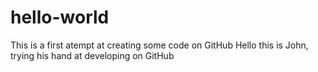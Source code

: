 # hello-world
This is a first atempt at creating some code on GitHub
Hello this is John, trying his hand at developing on GitHub
